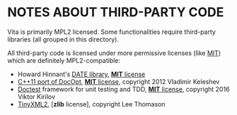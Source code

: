 # NOTES ABOUT THIRD-PARTY CODE

Vita is primarily MPL2 licensed. Some functionalities require third-party libraries (all grouped in this directory).

All third-party code is licensed under more permissive licenses (like [MIT][mit]) which are definitely MPL2-compatible:

- Howard Hinnant's [DATE library][date], [**MIT** license][mit]
- [C++11 port of DocOpt][docopt], [**MIT** license][mit], copyright 2012 Vladimir Keleshev
- [Doctest][doctest] framework for unit testing and TDD, [**MIT** license][mit], copyright 2016 Viktor Kirilov
- [TinyXML2][tinyxml2], [**zlib** license], copyright Lee Thomason




[date]: https://github.com/HowardHinnant/date
[docopt]: https://github.com/docopt/docopt.cpp
[doctest]: https://github.com/onqtam/doctest
[mit]: https://opensource.org/licenses/MIT
[tinyxml2]: https://github.com/leethomason/tinyxml2
[zlib]: https://opensource.org/licenses/Zlib